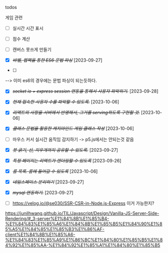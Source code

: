 todos

게임 관련

- [ ] 실시간 시간 표시

- [ ] 점수 계산

- [ ] 캔버스 못쓰게 만들기

* [x] ~~_바벨, 웹팩을 통한 ES6 문법 파싱_~~ [2023-09-27]

- [ ]

--> 이미 es6의 경우에는 문법 파싱이 되는듯하다.

- [x] ~~_socket io + express session 연동을 통해서 사용자 파악하기._~~ [2023-09-28]

* [x] ~~_현재 접속한 사용자 수를 파악할 수 있도록._~~ [2023-10-06]

* [x] ~~_리액트의 사항을 서버에서 반영해서, 그거를 serving하도록 구현할 것._~~ [2023-10-06]

- [x] ~~_클래스 문법을 활용한 캐치마인드 게임 클래스 작성_~~ [2023-10-06]

- [ ] 마우스 커서 실시간 움직임 감지하기 -> p5.js에서는 안되는것 같음

- [x] ~~_붓 굵기, 선, 지우개까지 공유할 수 있도록._~~ [2023-09-27]

* [x] ~~_특정 페이지는 리액트가 렌더링할 수 있도록_~~ [2023-09-26]

* [x] ~~_룸 목록. 룸에 들어갈 수 있도록_~~ [2023-10-06]

* [x] ~~_네임스페이스 분리하기_~~ [2023-09-27]

* [x] ~~_mysql 연동하기._~~ [2023-09-27]

* [ ] https://velog.io/@se030/SSR-CSR-in-Node.js-Express
      이거 가능한지?

https://junilhwang.github.io/TIL/Javascript/Design/Vanilla-JS-Server-Side-Rendering/#_3-server%E1%84%8B%E1%85%B4-%E1%84%83%E1%85%A6%E1%84%8B%E1%85%B5%E1%84%90%E1%85%A5%E1%84%85%E1%85%B3%E1%86%AF-client%E1%84%8B%E1%85%A6-%E1%84%83%E1%85%A9%E1%86%BC%E1%84%80%E1%85%B5%E1%84%92%E1%85%AA-%E1%84%92%E1%85%A1%E1%84%80%E1%85%B5
